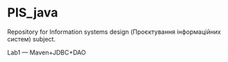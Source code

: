 # PIS_java
Repository for Information systems design (Проєктування інформаційних систем) subject.

Lab1 — Maven+JDBC+DAO

